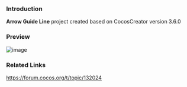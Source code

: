 ### Introduction
**Arrow Guide Line** project created based on CocosCreator version 3.6.0

### Preview
![image](../../../gif/202206/2022062001.gif)

### Related Links
https://forum.cocos.org/t/topic/132024